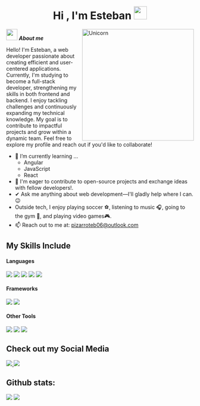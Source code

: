 <h1 align="center">Hi , I'm Esteban <img src="https://media.giphy.com/media/hvRJCLFzcasrR4ia7z/giphy.gif" width="35"></h1>
<img align="right" width=300px alt="Unicorn" src="https://media1.tenor.com/m/DJWz8WlvMSgAAAAd/monkey-monkeys.gif"/>

<img src="https://media.giphy.com/media/ObNTw8Uzwy6KQ/giphy.gif" width="30px">&nbsp;***About me***

Hello! I'm Esteban, a web developer passionate about creating efficient and user-centered applications. Currently, I'm studying to become a full-stack developer, strengthening my skills in both frontend and backend. I enjoy tackling challenges and continuously expanding my technical knowledge. My goal is to contribute to impactful projects and grow within a dynamic team. Feel free to explore my profile and reach out if you'd like to collaborate!

- 🌱 I’m currently learning ...
  - Angular
  - JavaScript
  - React
- 👯 I'm eager to contribute to open-source projects and exchange ideas with fellow developers!.
- ✔ Ask me anything about web development—I'll gladly help where I can.😉<br>
- Outside tech, I enjoy playing soccer ⚽, listening to music 🎧, going to the gym 💪, and playing video games🎮.
- 📫 Reach out to me at: <a href="pizarroteb06@outlook.com">pizarroteb06@outlook.com</a>

## My Skills Include

<h4> Languages </h4>
<span> 
  <img src="https://img.shields.io/badge/HTML5-E34F26?style=for-the-badge&logo=html5&logoColor=white">
  <img src="https://img.shields.io/badge/CSS3-1572B6?style=for-the-badge&logo=css3&logoColor=white">
  <img src="https://img.shields.io/badge/JavaScript-F7DF1E?style=for-the-badge&logo=javascript&logoColor=black">
  <img src="https://img.shields.io/badge/python-3670A0?style=for-the-badge&logo=python&logoColor=ffdd54">
  <img src="https://img.shields.io/badge/typescript-%23007ACC.svg?style=for-the-badge&logo=typescript&logoColor=white">
</span>

<h4> Frameworks </h4>
<span>
  <img src="https://img.shields.io/badge/angular-%23DD0031.svg?style=for-the-badge&logo=angular&logoColor=white">
  <img src="https://img.shields.io/badge/Bootstrap-563D7C?style=for-the-badge&logo=bootstrap&logoColor=white">
</span>

<h4> Other Tools</h4>
<span>
  <img src="https://img.shields.io/badge/github-%23121011.svg?style=for-the-badge&logo=github&logoColor=white">
  <img src="https://img.shields.io/badge/git-%23F05033.svg?style=for-the-badge&logo=git&logoColor=white">
  <img src="https://img.shields.io/badge/Postman-FF6C37?style=for-the-badge&logo=postman&logoColor=white">
</span>

## Check out my Social Media
<a target="_blank" href="https://www.instagram.com/esteban_pizarro25/">
  <img src="https://img.shields.io/badge/Instagram-%23E4405F.svg?style=for-the-badge&logo=Instagram&logoColor=white">
</a>
<a target="_blank" href="https://www.linkedin.com/in/esteban-pizarro-5897362a9/">
  <img src="https://img.shields.io/badge/linkedin-%230077B5.svg?style=for-the-badge&logo=linkedin&logoColor=white">
</a>

<div >
<h2>Github stats:</h2> 

[![](https://github-readme-stats.vercel.app/api?username=Elitaxh06&show_icons=true&theme=tokyonight&hide_border=true&locale=en)](https://github.com/Elitaxh06)
[![](https://github-readme-streak-stats.herokuapp.com/?user=Elitaxh06&theme=material-palenight)](https://github.com/Elitaxh06)
</div>
